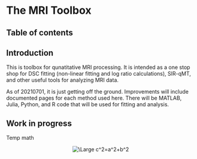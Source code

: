 # The MRI Toolbox

## Table of contents

## Introduction

This is toolbox for qunatitative MRI processing. It is intended as a one stop shop for DSC fitting (non-linear fitting and log ratio calculations), SIR-qMT, and other useful tools for analyzing MRI data. 

As of 20210701, it is just getting off the ground. Improvements will include documented pages for each method used here. There will be MATLAB, Julia, Python, and R code that will be used for fitting and analysis.

## Work in progress

Temp math
<p align="center">
<img src="https://latex.codecogs.com/svg.latex?\Large&space;c^2=a^2+b^2" title="\Large c^2=a^2+b^2" />
</p>
